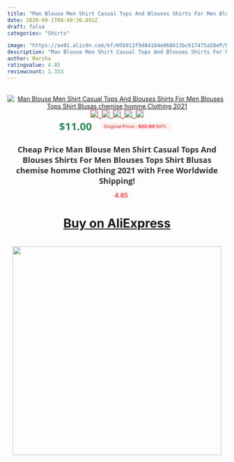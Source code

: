 ```yaml
---
title: "Man Blouse Men Shirt Casual Tops And Blouses Shirts For Men Blouses Tops Shirt Blusas chemise homme Clothing 2021"
date: 2020-09-1T08:40:36.892Z
draft: false
categories: "Shirts"

image: "https://ae01.alicdn.com/kf/H5b912f9d84184e068b13bc617475a50eP/Man-Blouse-Men-Shirt-Casual-Tops-And-Blouses-Shirts-For-Men-Blouses-Tops-Shirt-Blusas-chemise.jpg"
description: "Man Blouse Men Shirt Casual Tops And Blouses Shirts For Men Blouses Tops Shirt Blusas chemise homme Clothing 2021"
author: Marsha
ratingvalue: 4.85
reviewcount: 1.333
---
```

<br>
<div style="text-align: center;">
<a href="https://s.click.aliexpress.com/e/_AK962v" target="_blank" rel="nofollow noopener noreferrer"><img alt="Man Blouse Men Shirt Casual Tops And Blouses Shirts For Men Blouses Tops Shirt Blusas chemise homme Clothing 2021" class="magnifier-image" src="https://ae01.alicdn.com/kf/H5b912f9d84184e068b13bc617475a50eP/Man-Blouse-Men-Shirt-Casual-Tops-And-Blouses-Shirts-For-Men-Blouses-Tops-Shirt-Blusas-chemise.jpg_640x640.jpg">
<br>
<img style="border:1px solid salmon" src="https://ae01.alicdn.com/kf/H5b912f9d84184e068b13bc617475a50eP/Man-Blouse-Men-Shirt-Casual-Tops-And-Blouses-Shirts-For-Men-Blouses-Tops-Shirt-Blusas-chemise.jpg_120x120.jpg">&nbsp;&nbsp;<img style="border:1px solid salmon" src="https://ae01.alicdn.com/kf/H0d9befdbb31b4f778199f73d9ea31384i/Man-Blouse-Men-Shirt-Casual-Tops-And-Blouses-Shirts-For-Men-Blouses-Tops-Shirt-Blusas-chemise.jpg_120x120.jpg">&nbsp;&nbsp;<img style="border:1px solid salmon" src="https://ae01.alicdn.com/kf/H4f9b085e58cd45d5a317412af78f7de29/Man-Blouse-Men-Shirt-Casual-Tops-And-Blouses-Shirts-For-Men-Blouses-Tops-Shirt-Blusas-chemise.jpg_120x120.jpg">&nbsp;&nbsp;<img style="border:1px solid salmon" src="https://ae01.alicdn.com/kf/Hca2ed543f93e46f3b7f0795801067313P/Man-Blouse-Men-Shirt-Casual-Tops-And-Blouses-Shirts-For-Men-Blouses-Tops-Shirt-Blusas-chemise.jpg_120x120.jpg">&nbsp;&nbsp;<img style="border:1px solid salmon" src="https://ae01.alicdn.com/kf/He40ace5df876489abd45c2126cf31faaw/Man-Blouse-Men-Shirt-Casual-Tops-And-Blouses-Shirts-For-Men-Blouses-Tops-Shirt-Blusas-chemise.jpg_120x120.jpg"></a></div><br0>
<div style="text-align: center;"><span style="background-color: white; border: 0px; box-sizing: border-box; color: seagreen; display: inline-block; font-family: &quot;open sans&quot; , &quot;arial&quot; , &quot;helvetica&quot; , sans-serif , &quot;heiti&quot;; font-size: 24px; font-stretch: inherit; font-weight: 700; line-height: inherit; margin: 0px 10px 0px 0px; padding: 0px; vertical-align: middle;">$11.00 </span>
<span style="background: rgb(255 , 241 , 241); border-radius: 3px; border: 0px; box-sizing: border-box; color: #ff4747; display: inline-block; font-family: inherit; font-size: 12px; font-stretch: inherit; font-style: inherit; font-variant: inherit; font-weight: 600; line-height: inherit; margin: 0px; padding: 2px 5px; transform: scale(0.9); vertical-align: middle;">Original Price : <b style="text-decoration: line-through;">$22.00 </b> 50%&nbsp;&nbsp;</span></div>
<h1 style="color: #333333; display: inline-block; font-family: &quot;open sans&quot; , &quot;arial&quot; , &quot;helvetica&quot; , sans-serif , &quot;heiti&quot;; font-size: 18px; font-stretch: inherit; font-weight: 700; text-align: center;">Cheap Price Man Blouse Men Shirt Casual Tops And Blouses Shirts For Men Blouses Tops Shirt Blusas chemise homme Clothing 2021 with Free Worldwide Shipping!</h1>
<div style="color: #ff4747; text-align: center;">
<img src="https://4.bp.blogspot.com/-M0ZcTcb-5uY/XleCXlxnR4I/AAAAAAAAAEc/OrjgMkXV1oMQFaCRZj5HQwOCBcu3w1FegCPcBGAYYCw/s1600/star.png" style="height: 15px;">&nbsp;<b>4.85</b></div>
<div class="button_cont" align="center"><a class="buynow_a" href="https://s.click.aliexpress.com/e/_AK962v" target="_blank" rel="nofollow noopener noreferrer"><H1>Buy on AliExpress</H1></a></div><br>
<div class="separator" style="clear: both; text-align: center;">
<img src="https://lh3.googleusercontent.com/-pTy5HemUv9M/XlePHvY0dAI/AAAAAAAAAE4/0nX5iRUoIWY8eMW9Dpxeirr157OZliDIgCLcBGAsYHQ/s1600/badge.gif" width="480">
</div>
